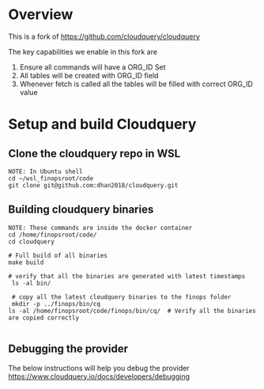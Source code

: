 # Overview

This is a fork of https://github.com/cloudquery/cloudquery

The key capabilities we enable in this fork are

1. Ensure all commands will have a ORG_ID Set
2. All tables will be created with ORG_ID field
3. Whenever fetch is called all the tables will be filled with correct ORG_ID value

# Setup and build Cloudquery

## Clone the cloudquery repo in WSL
```
NOTE: In Ubuntu shell
cd ~/wsl_finopsroot/code
git clone git@github.com:dhan2018/cloudquery.git

```


## Building cloudquery binaries

```
NOTE: These commands are inside the docker container
cd /home/finopsroot/code/
cd cloudquery

# Full build of all binaries
make build

# verify that all the binaries are generated with latest timestamps
 ls -al bin/

 # copy all the latest cloudquery binaries to the finops folder
 mkdir -p ../finops/bin/cq
ls -al /home/finopsroot/code/finops/bin/cq/  # Verify all the binaries are copied correctly


```

## Debugging the provider 

The below instructions will help you debug the provider
https://www.cloudquery.io/docs/developers/debugging

